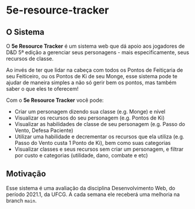 # 5e-resource-tracker

## O Sistema

O **5e Resource Tracker** é um sistema web que dá apoio aos jogadores de D&D 5ª edição a gerenciar seus personagens - mais especificamente, seus recursos de classe.

Ao invés de ter que lidar na cabeça com todos os Pontos de Feitiçaria de seu Feiticeiro, ou os Pontos de Ki de seu Monge, esse sistema pode te ajudar de maneira simples a não só gerir bem os pontos, mas também saber o que eles te oferecem!

Com o **5e Resource Tracker** você pode:
* Criar um personagem dizendo sua classe (e.g. Monge) e nível
* Visualizar os recursos do seu personagem (e.g. Pontos de Ki)
* Visualizar as habilidades de classe de seu personagem (e.g. Passo do Vento, Defesa Paciente)
* Utilizar uma habilidade e decrementar os recursos que ela utiliza (e.g. Passo do Vento custa 1 Ponto de Ki), bem como suas categorias
* Visualizar classes e seus recursos sem criar um personagem, e filtrar por custo e categorias (utilidade, dano, combate e etc)

## Motivação

Esse sistema é uma avaliação da disciplina Desenvolvimento Web, do período 2021.1, da UFCG. A cada semana ele receberá uma melhoria na branch `main`.
